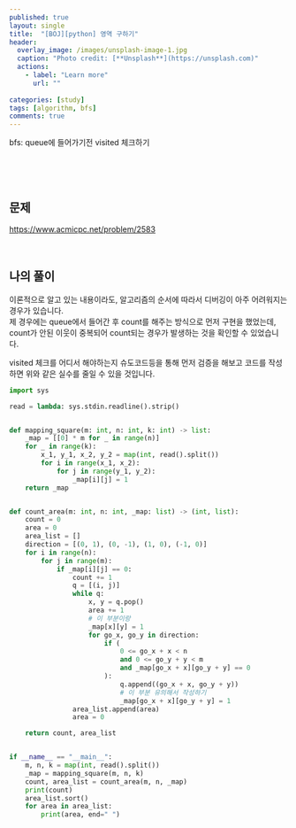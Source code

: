 ```yaml
---
published: true
layout: single
title:  "[BOJ][python] 영역 구하기"
header:
  overlay_image: /images/unsplash-image-1.jpg
  caption: "Photo credit: [**Unsplash**](https://unsplash.com)"
  actions:
    - label: "Learn more"
      url: ""
      
categories: [study]
tags: [algorithm, bfs]
comments: true
---
```



bfs: queue에 들어가기전 visited 체크하기

&nbsp;

&nbsp;
## 문제

https://www.acmicpc.net/problem/2583

&nbsp;
## 나의 풀이 

이론적으로 알고 있는 내용이라도, 알고리즘의 순서에 따라서 디버깅이 아주 어려워지는 경우가 있습니다.  
제 경우에는 queue에서 들어간 후 count를 해주는 방식으로 먼저 구현을 했었는데, count가 안된 이웃이 중복되어 count되는 경우가 발생하는 것을 확인할 수 있었습니다. 

visited 체크를 어디서 해야하는지 슈도코드등을 통해 먼저 검증을 해보고 코드를 작성하면 위와 같은 실수를 줄일 수 있을 것입니다. 

```py
import sys

read = lambda: sys.stdin.readline().strip()


def mapping_square(m: int, n: int, k: int) -> list:
    _map = [[0] * m for _ in range(n)]
    for _ in range(k):
        x_1, y_1, x_2, y_2 = map(int, read().split())
        for i in range(x_1, x_2):
            for j in range(y_1, y_2):
                _map[i][j] = 1
    return _map


def count_area(m: int, n: int, _map: list) -> (int, list):
    count = 0
    area = 0
    area_list = []
    direction = [(0, 1), (0, -1), (1, 0), (-1, 0)]
    for i in range(n):
        for j in range(m):
            if _map[i][j] == 0:
                count += 1
                q = [(i, j)]
                while q:
                    x, y = q.pop()
                    area += 1
                    # 이 부분이랑
                    _map[x][y] = 1
                    for go_x, go_y in direction:
                        if (
                            0 <= go_x + x < n
                            and 0 <= go_y + y < m
                            and _map[go_x + x][go_y + y] == 0
                        ):
                            q.append((go_x + x, go_y + y))
                            # 이 부분 유의해서 작성하기 
                            _map[go_x + x][go_y + y] = 1
                area_list.append(area)
                area = 0

    return count, area_list


if __name__ == "__main__":
    m, n, k = map(int, read().split())
    _map = mapping_square(m, n, k)
    count, area_list = count_area(m, n, _map)
    print(count)
    area_list.sort()
    for area in area_list:
        print(area, end=" ")

```